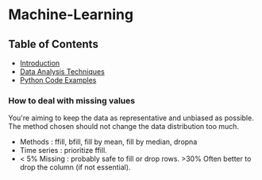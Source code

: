 # Machine-Learning

## Table of Contents
- [Introduction](#introduction)
- [Data Analysis Techniques](#data-analysis-techniques)
- [Python Code Examples](#python-code-examples)


### How to deal with missing values
You're aiming to keep the data as representative and unbiased as possible. The method chosen should not change the data distribution too much.
+ Methods : ffill, bfill, fill by mean, fill by median, dropna
+ Time series : prioritize ffill. 
+ < 5% Missing : probably safe to fill or drop rows. >30%	Often better to drop the column (if not essential).
